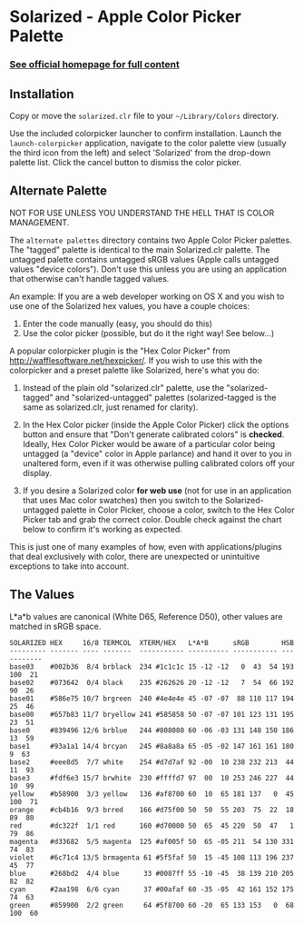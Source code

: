 Solarized - Apple Color Picker Palette
======================================

### [See official homepage for full content](http://ethanschoonover.com/solarized)

Installation
------------

Copy or move the `solarized.clr` file to your `~/Library/Colors` directory.

Use the included colorpicker launcher to confirm installation. Launch the 
`launch-colorpicker` application, navigate to the color palette view (usually 
the third icon from the left) and select 'Solarized' from the drop-down palette 
list. Click the cancel button to dismiss the color picker.

Alternate Palette
------------------

NOT FOR USE UNLESS YOU UNDERSTAND THE HELL THAT IS COLOR MANAGEMENT.

The `alternate palettes` directory contains two Apple Color Picker palettes.  
The "tagged" palette is identical to the main Solarized.clr palette. The 
untagged palette contains untagged sRGB values (Apple calls untagged values 
"device colors").  Don't use this unless you are using an application that 
otherwise can't handle tagged values.

An example: If you are a web developer working on OS X and you wish to use one 
of the Solarized hex values, you have a couple choices:

1. Enter the code manually (easy, you should do this)
2. Use the color picker (possible, but do it the right way! See below...)

A popular colorpicker plugin is the "Hex Color Picker" from 
<http://wafflesoftware.net/hexpicker/>. If you wish to use this with the 
colorpicker and a preset palette like Solarized, here's what you do:

1. Instead of the plain old "solarized.clr" palette, use the "solarized-tagged" 
   and "solarized-untagged" palettes (solarized-tagged is the same as 
   solarized.clr, just renamed for clarity).

2. In the Hex Color picker (inside the Apple Color Picker) click the options 
   button and ensure that "Don't generate calibrated colors" is **checked**.  
   Ideally, Hex Color Picker would be aware of a particular color being 
   untagged (a "device" color in Apple parlance) and hand it over to you in 
   unaltered form, even if it was otherwise pulling calibrated colors off your 
   display.

3. If you desire a Solarized color **for web use** (not for use in an 
   application that uses Mac color swatches) then you switch to the 
   Solarized-untagged palette in Color Picker, choose a color, switch to the 
   Hex Color Picker tab and grab the correct color. Double check against the 
   chart below to confirm it's working as expected.

This is just one of many examples of how, even with applications/plugins that 
deal exclusively with color, there are unexpected or unintuitive exceptions to 
take into account.

The Values
----------

L\*a\*b values are canonical (White D65, Reference D50), other values are 
matched in sRGB space.

    SOLARIZED HEX     16/8 TERMCOL  XTERM/HEX   L*A*B      sRGB        HSB
    --------- ------- ---- -------  ----------- ---------- ----------- -----------
    base03    #002b36  8/4 brblack  234 #1c1c1c 15 -12 -12   0  43  54 193 100  21
    base02    #073642  0/4 black    235 #262626 20 -12 -12   7  54  66 192  90  26
    base01    #586e75 10/7 brgreen  240 #4e4e4e 45 -07 -07  88 110 117 194  25  46
    base00    #657b83 11/7 bryellow 241 #585858 50 -07 -07 101 123 131 195  23  51
    base0     #839496 12/6 brblue   244 #808080 60 -06 -03 131 148 150 186  13  59
    base1     #93a1a1 14/4 brcyan   245 #8a8a8a 65 -05 -02 147 161 161 180   9  63
    base2     #eee8d5  7/7 white    254 #d7d7af 92 -00  10 238 232 213  44  11  93
    base3     #fdf6e3 15/7 brwhite  230 #ffffd7 97  00  10 253 246 227  44  10  99
    yellow    #b58900  3/3 yellow   136 #af8700 60  10  65 181 137   0  45 100  71
    orange    #cb4b16  9/3 brred    166 #d75f00 50  50  55 203  75  22  18  89  80
    red       #dc322f  1/1 red      160 #d70000 50  65  45 220  50  47   1  79  86
    magenta   #d33682  5/5 magenta  125 #af005f 50  65 -05 211  54 130 331  74  83
    violet    #6c71c4 13/5 brmagenta 61 #5f5faf 50  15 -45 108 113 196 237  45  77
    blue      #268bd2  4/4 blue      33 #0087ff 55 -10 -45  38 139 210 205  82  82
    cyan      #2aa198  6/6 cyan      37 #00afaf 60 -35 -05  42 161 152 175  74  63
    green     #859900  2/2 green     64 #5f8700 60 -20  65 133 153   0  68 100  60
